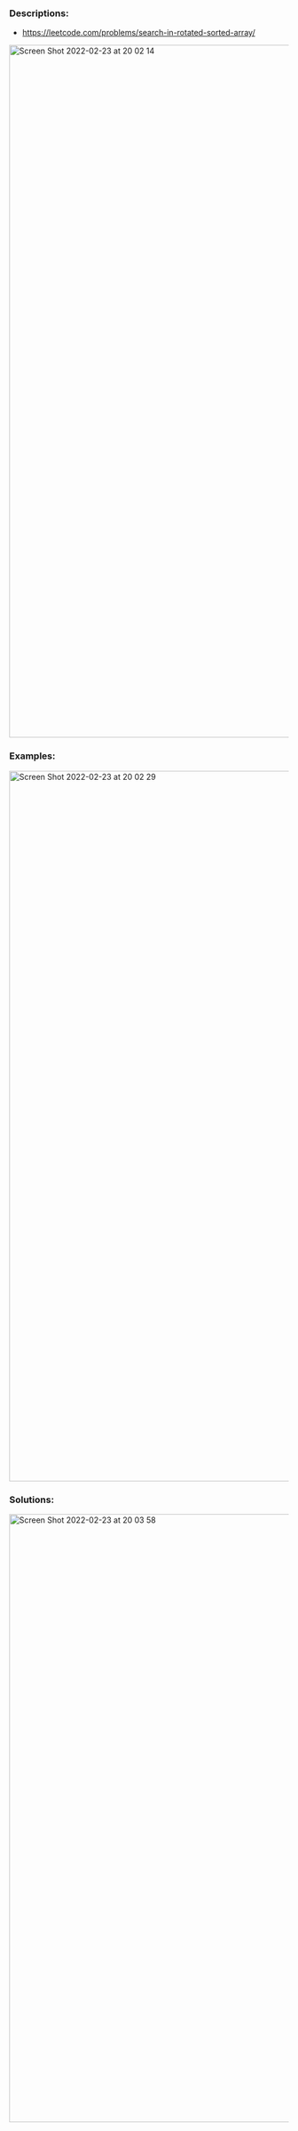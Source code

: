 ### Descriptions:
- https://leetcode.com/problems/search-in-rotated-sorted-array/
<img width="1246" alt="Screen Shot 2022-02-23 at 20 02 14" src="https://user-images.githubusercontent.com/49216429/155437090-6cb93e74-d314-42ed-8aa8-a2aecafe6859.png">


### Examples:
<img width="1278" alt="Screen Shot 2022-02-23 at 20 02 29" src="https://user-images.githubusercontent.com/49216429/155437130-cb8634ae-1fe9-4333-a0c6-fdb755b9f95e.png">


### Solutions:
<img width="1094" alt="Screen Shot 2022-02-23 at 20 03 58" src="https://user-images.githubusercontent.com/49216429/155437291-3e7b2ea2-69a0-474a-be24-8fc26d12c37e.png">
